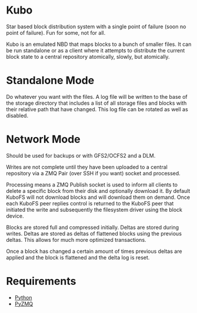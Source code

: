 Kubo
====

Star based block distribution system with a single point of failure (soon no point of failure).
Fun for some, not for all.

Kubo is an emulated NBD that maps blocks to a bunch of smaller files.  It can be run standalone or as a client where
it attempts to distribute the current block state to a central repository atomically, slowly, but atomically.

Standalone Mode
===============

Do whatever you want with the files.  A log file will be written to the base of the storage directory that includes a
list of all storage files and blocks with their relative path that have changed.  This log file can be rotated as well as disabled.

Network Mode
============

Should be used for backups or with GFS2/OCFS2 and a DLM.

Writes are not complete until they have been uploaded to a central repository via a ZMQ Pair (over SSH if you want)
socket and processed.

Processing means a ZMQ Publish socket is used to inform all clients to delete a specific block from their disk and
optionally download it.  By default KuboFS will not download blocks and will download them on demand.  Once each KuboFS
peer replies control is returned to the KuboFS peer that initiated the write and subsequently the filesystem
driver using the block device.

Blocks are stored full and compressed initially.  Deltas are stored during writes.  Deltas are stored as deltas of
flattened blocks using the previous deltas.  This allows for much more optimized transactions.

Once a block has changed a certain amount of times previous deltas are applied and the block is flattened and the delta
log is reset.

Requirements
============

  - [Python](http://www.python.org/)
  - [PyZMQ](http://zeromq.github.com/pyzmq/)